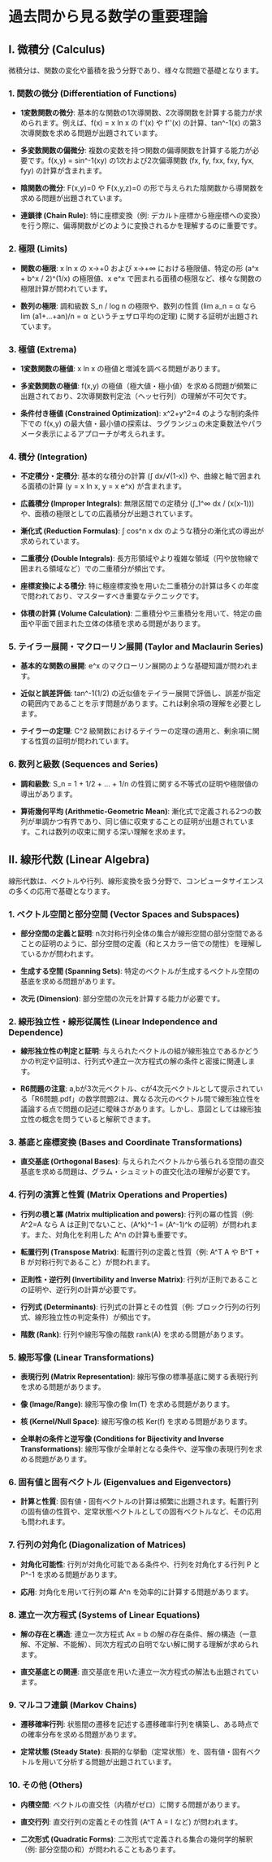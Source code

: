 # 過去問から見る数学の重要理論

## I. 微積分 (Calculus)

微積分は、関数の変化や蓄積を扱う分野であり、様々な問題で基礎となります。

### 1. 関数の微分 (Differentiation of Functions)

- **1変数関数の微分**: 基本的な関数の1次導関数、2次導関数を計算する能力が求められます。例えば、f(x) = x ln x の f'(x) や f''(x) の計算、tan^-1(x) の第3次導関数を求める問題が出題されています。

- **多変数関数の偏微分**: 複数の変数を持つ関数の偏導関数を計算する能力が必要です。f(x,y) = sin^-1(xy) の1次および2次偏導関数 (fx, fy, fxx, fxy, fyx, fyy) の計算が含まれます。

- **陰関数の微分**: F(x,y)=0 や F(x,y,z)=0 の形で与えられた陰関数から導関数を求める問題が出題されています。

- **連鎖律 (Chain Rule)**: 特に座標変換（例: デカルト座標から極座標への変換）を行う際に、偏導関数がどのように変換されるかを理解するのに重要です。

### 2. 極限 (Limits)

- **関数の極限**: x ln x の x→+0 および x→+∞ における極限値、特定の形 (a^x + b^x / 2)^(1/x) の極限値、x e^x で囲まれる面積の極限など、様々な関数の極限計算が問われています。

- **数列の極限**: 調和級数 S_n / log n の極限や、数列の性質 (lim a_n = α なら lim (a1+...+an)/n = α というチェザロ平均の定理) に関する証明が出題されています。

### 3. 極値 (Extrema)

- **1変数関数の極値**: x ln x の極値と増減を調べる問題があります。

- **多変数関数の極値**: f(x,y) の極値（極大値・極小値）を求める問題が頻繁に出題されており、2次導関数判定法（ヘッセ行列）の理解が不可欠です。

- **条件付き極値 (Constrained Optimization)**: x^2+y^2=4 のような制約条件下での f(x,y) の最大値・最小値の探索は、ラグランジュの未定乗数法やパラメータ表示によるアプローチが考えられます。

### 4. 積分 (Integration)

- **不定積分・定積分**: 基本的な積分の計算 (∫ dx/√(1-x)) や、曲線と軸で囲まれる面積の計算 (y = x ln x, y = x e^x) が含まれます。

- **広義積分 (Improper Integrals)**: 無限区間での定積分 (∫_1^∞ dx / (x(x-1))) や、面積の極限としての広義積分が出題されています。

- **漸化式 (Reduction Formulas)**: ∫ cos^n x dx のような積分の漸化式の導出が求められています。

- **二重積分 (Double Integrals)**: 長方形領域やより複雑な領域（円や放物線で囲まれる領域など）での二重積分が頻出です。

- **座標変換による積分**: 特に極座標変換を用いた二重積分の計算は多くの年度で問われており、マスターすべき重要なテクニックです。

- **体積の計算 (Volume Calculation)**: 二重積分や三重積分を用いて、特定の曲面や平面で囲まれた立体の体積を求める問題があります。

### 5. テイラー展開・マクローリン展開 (Taylor and Maclaurin Series)

- **基本的な関数の展開**: e^x のマクローリン展開のような基礎知識が問われます。

- **近似と誤差評価**: tan^-1(1/2) の近似値をテイラー展開で評価し、誤差が指定の範囲内であることを示す問題があります。これは剰余項の理解を必要とします。

- **テイラーの定理**: C^2 級関数におけるテイラーの定理の適用と、剰余項に関する性質の証明が問われています。

### 6. 数列と級数 (Sequences and Series)

- **調和級数**: S_n = 1 + 1/2 + ... + 1/n の性質に関する不等式の証明や極限値の導出があります。

- **算術幾何平均 (Arithmetic-Geometric Mean)**: 漸化式で定義される2つの数列が単調かつ有界であり、同じ値に収束することの証明が出題されています。これは数列の収束に関する深い理解を求めます。
## II. 線形代数 (Linear Algebra)

線形代数は、ベクトルや行列、線形変換を扱う分野で、コンピュータサイエンスの多くの応用で基礎となります。

### 1. ベクトル空間と部分空間 (Vector Spaces and Subspaces)

- **部分空間の定義と証明**: n次対称行列全体の集合が線形空間の部分空間であることの証明のように、部分空間の定義（和とスカラー倍での閉性）を理解しているかが問われます。

- **生成する空間 (Spanning Sets)**: 特定のベクトルが生成するベクトル空間の基底を求める問題があります。

- **次元 (Dimension)**: 部分空間の次元を計算する能力が必要です。

### 2. 線形独立性・線形従属性 (Linear Independence and Dependence)

- **線形独立性の判定と証明**: 与えられたベクトルの組が線形独立であるかどうかの判定や証明は、行列式や連立一次方程式の解の条件と密接に関連します。

- **R6問題の注意**: a,bが3次元ベクトル、cが4次元ベクトルとして提示されている「R6問題.pdf」の数学問題2は、異なる次元のベクトル間で線形独立性を議論する点で問題の記述に曖昧さがあります。しかし、意図としては線形独立性の概念を問うていると解釈できます。

### 3. 基底と座標変換 (Bases and Coordinate Transformations)

- **直交基底 (Orthogonal Bases)**: 与えられたベクトルから張られる空間の直交基底を求める問題は、グラム・シュミットの直交化法の理解が必要です。

### 4. 行列の演算と性質 (Matrix Operations and Properties)

- **行列の積と冪 (Matrix multiplication and powers)**: 行列の冪の性質（例: A^2=A なら A は正則でないこと、(A^k)^-1 = (A^-1)^k の証明）が問われます。また、対角化を利用した A^n の計算も重要です。

- **転置行列 (Transpose Matrix)**: 転置行列の定義と性質（例: A^T A や B^T + B が対称行列であること）が問われます。

- **正則性・逆行列 (Invertibility and Inverse Matrix)**: 行列が正則であることの証明や、逆行列の計算が必要です。

- **行列式 (Determinants)**: 行列式の計算とその性質（例: ブロック行列の行列式、線形独立性の判定条件）が頻出です。

- **階数 (Rank)**: 行列や線形写像の階数 rank(A) を求める問題があります。

### 5. 線形写像 (Linear Transformations)

- **表現行列 (Matrix Representation)**: 線形写像の標準基底に関する表現行列を求める問題があります。

- **像 (Image/Range)**: 線形写像の像 Im(T) を求める問題があります。

- **核 (Kernel/Null Space)**: 線形写像の核 Ker(f) を求める問題があります。

- **全単射の条件と逆写像 (Conditions for Bijectivity and Inverse Transformations)**: 線形写像が全単射となる条件や、逆写像の表現行列を求める問題があります。

### 6. 固有値と固有ベクトル (Eigenvalues and Eigenvectors)

- **計算と性質**: 固有値・固有ベクトルの計算は頻繁に出題されます。転置行列の固有値の性質や、定常状態ベクトルとしての固有ベクトルなど、その応用も問われます。

### 7. 行列の対角化 (Diagonalization of Matrices)

- **対角化可能性**: 行列が対角化可能である条件や、行列を対角化する行列 P と P^-1 を求める問題があります。

- **応用**: 対角化を用いて行列の冪 A^n を効率的に計算する問題があります。

### 8. 連立一次方程式 (Systems of Linear Equations)

- **解の存在と構造**: 連立一次方程式 Ax = b の解の存在条件、解の構造（一意解、不定解、不能解）、同次方程式の自明でない解に関する理解が求められます。

- **直交基底との関連**: 直交基底を用いた連立一次方程式の解法も出題されています。

### 9. マルコフ連鎖 (Markov Chains)

- **遷移確率行列**: 状態間の遷移を記述する遷移確率行列を構築し、ある時点での確率分布を求める問題があります。

- **定常状態 (Steady State)**: 長期的な挙動（定常状態）を、固有値・固有ベクトルを用いて分析する問題が出題されています。

### 10. その他 (Others)

- **内積空間**: ベクトルの直交性（内積がゼロ）に関する問題があります。

- **直交行列**: 直交行列の定義とその性質 (A^T A = I など) が問われます。

- **二次形式 (Quadratic Forms)**: 二次形式で定義される集合の幾何学的解釈（例: 部分空間の和）が問われることもあります。